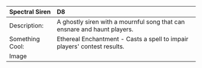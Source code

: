 |**Spectral Siren**|D8|
|:----|:----|
|Description:|A ghostly siren with a mournful song that can ensnare and haunt players.|
|Something Cool:|Ethereal Enchantment - Casts a spell to impair players' contest results.|
|Image| |